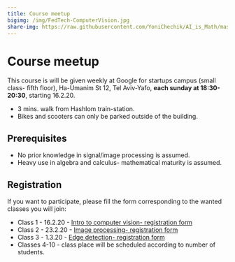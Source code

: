 ```yaml
---
title: Course meetup
bigimg: /img/FedTech-ComputerVision.jpg
share-img: https://raw.githubusercontent.com/YoniChechik/AI_is_Math/master/docs/img/FedTech-ComputerVision.jpg
---
```


# Course meetup 

This course is will be given weekly at Google for startups campus (small class- fifth floor), Ha-Umanim St 12, Tel Aviv-Yafo, **each sunday at 18:30-20:30**, starting 16.2.20. 
- 3 mins. walk from Hashlom train-station.
- Bikes and scooters can only be parked outside of the building.

## Prerequisites 

- No prior knowledge in signal/image processing is assumed.
- Heavy use in algebra and calculus- mathematical maturity is assumed.

## Registration
If you want to participate, please fill the form corresponding to the wanted classes you will join:

- Class 1 - 16.2.20 - [Intro to computer vision- registration form](https://docs.google.com/forms/d/e/1FAIpQLScHZb6wruJ0JyzqhcnSpJFdGm4lUG7kSwaSlhI8nrT1YZaBYg/viewform?usp=sf_link)
- Class 2 - 23.2.20 - [Image processing- registration form](https://docs.google.com/forms/d/e/1FAIpQLSelC0dCz2ijEXGhNiu3nyfi0wE09_3OYt9HX5efdhDRwABa0w/viewform?usp=sf_link)
- Class 3 - 1.3.20 - [Edge detection- registration form](https://docs.google.com/forms/d/e/1FAIpQLSdAmdmUI9JutDStlr03QHKuZwgGD06mCxXIK8qOLduojbDxJQ/viewform?usp=sf_link)
- Classes 4-10 - class place will be scheduled according to number of students.